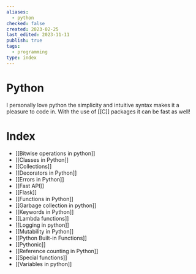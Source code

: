 ```yaml
---
aliases:
  - python
checked: false
created: 2023-02-25
last_edited: 2023-11-11
publish: true
tags:
  - programming
type: index
---
```

# Python
I personally love python the simplicity and intuitive syntax makes it a pleasure to code in. With the use of [[C]] packages it can be fast as well!

# Index

- [[Bitwise operations in python]]
- [[Classes in Python]]
- [[Collections]]
- [[Decorators in Python]]
- [[Errors in Python]]
- [[Fast API]]
- [[Flask]]
- [[Functions in Python]]
- [[Garbage collection in python]]
- [[Keywords in Python]]
- [[Lambda functions]]
- [[Logging in python]]
- [[Mutability in Python]]
- [[Python Built-in Functions]]
- [[Pythonic]]
- [[Reference counting in Python]]
- [[Special functions]]
- [[Variables in python]]
